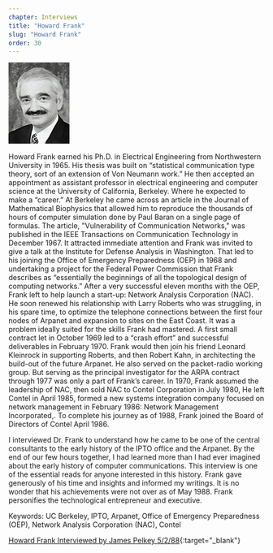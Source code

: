 ```yaml
---
chapter: Interviews
title: "Howard Frank"
slug: "Howard Frank"
order: 30
---
```


![Howard Frank](/assets/img/howard-frank-l.jpg)

Howard Frank earned his Ph.D. in Electrical Engineering from Northwestern University in 1965. His thesis was built on “statistical communication type theory, sort of an extension of Von Neumann work.” He then accepted an appointment as assistant professor in electrical engineering and computer science at the University of California, Berkeley. Where he expected to make a “career.” At Berkeley he came across an article in the Journal of Mathematical Biophysics that allowed him to reproduce the thousands of hours of computer simulation done by Paul Baran on a single page of formulas. The article, "Vulnerability of Communication Networks," was published in the IEEE Transactions on Communication Technology in December 1967. It attracted immediate attention and Frank was invited to give a talk at the Institute for Defense Analysis in Washington. That led to his joining the Office of Emergency Preparedness (OEP) in 1968 and undertaking a project for the Federal Power Commission that Frank describes as “essentially the beginnings of all the topological design of computing networks.” After a very successful eleven months with the OEP, Frank left to help launch a start-up: Network Analysis Corporation (NAC). He soon renewed his relationship with Larry Roberts who was struggling, in his spare time, to optimize the telephone connections between the first four nodes of Arpanet and expansion to sites on the East Coast. It was a problem ideally suited for the skills Frank had mastered. A first small contract let in October 1969 led to a “crash effort” and successful deliverables in February 1970. Frank would then join his friend Leonard Kleinrock in supporting Roberts, and then Robert Kahn, in architecting the build-out of the future Arpanet. He also served on the packet-radio working group. But serving as the principal investigator for the ARPA contract through 1977 was only a part of Frank’s career. In 1970, Frank assumed the leadership of NAC, then sold NAC to Contel Corporation in July 1980, He left Contel in April 1985, formed a new systems integration company focused on network management in February 1986: Network Management Incorporated,. To complete his journey as of 1988, Frank joined the Board of Directors of Contel April 1986.

I interviewed Dr. Frank to understand how he came to be one of the central consultants to the early history of the IPTO office and the Arpanet. By the end of our few hours together, I had learned more than I had ever imagined about the early history of computer communications. This interview is one of the essential reads for anyone interested in this history. Frank gave generously of his time and insights and informed my writings. It is no wonder that his achievements were not over as of May 1988. Frank personifies the technological entrepreneur and executive.

Keywords: UC Berkeley, IPTO, Arpanet, Office of Emergency Preparedness (OEP), Network Analysis Corporation (NAC), Contel

[Howard Frank Interviewed by James Pelkey 5/2/88](https://archive.computerhistory.org/resources/access/text/2016/02/102738078-05-01-acc.pdf){:target="_blank"}
